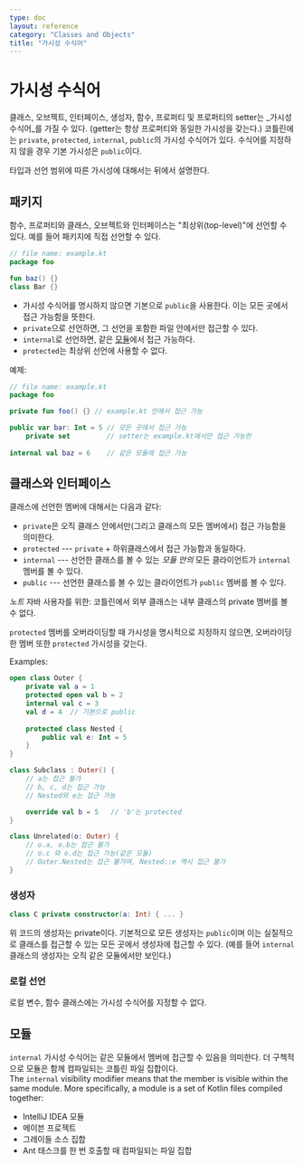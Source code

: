 ```yaml
---
type: doc
layout: reference
category: "Classes and Objects"
title: "가시성 수식어"
---
```


# 가시성 수식어

클래스, 오브젝트, 인터페이스, 생성자, 함수, 프로퍼티 및 프로퍼티의 setter는 _가시성 수식어_를 가질 수 있다.
(getter는 항상 프로퍼티와 동일한 가시성을 갖는다.)
코틀린에는 `private`, `protected`, `internal`, `public`의 가시성 수식어가 있다.
수식어를 지정하지 않을 경우 기본 가시성은 `public`이다.

타입과 선언 범위에 따른 가시성에 대해서는 뒤에서 설명한다.
  
## 패키지

함수, 프로퍼티와 클래스, 오브젝트와 인터페이스는 "최상위(top-level)"에 선언할 수 있다.
예를 들어 패키지에 직접 선언할 수 있다.
  
``` kotlin
// file name: example.kt
package foo

fun baz() {}
class Bar {}
```

* 가시성 수식어를 명시하지 않으면 기본으로 `public`을 사용한다. 이는 모든 곳에서 접근 가능함을 뜻한다. 
* `private`으로 선언하면, 그 선언을 포함한 파일 안에서만 접근할 수 있다.
* `internal`로 선언하면, 같은 [모듈](#modules)에서 접근 가능하다.
* `protected`는 최상위 선언에 사용할 수 없다.

예제:

``` kotlin
// file name: example.kt
package foo

private fun foo() {} // example.kt 안에서 접근 가능

public var bar: Int = 5 // 모든 곳에서 접근 가능
    private set         // setter는 example.kt에서만 접근 가능한
    
internal val baz = 6    // 같은 모듈에 접근 가능
```

## 클래스와 인터페이스

클래스에 선언한 멤버에 대해서는 다음과 같다:

* `private`은 오직 클래스 안에서만(그리고 클래스의 모든 멤버에서) 접근 가능함을 의미한다.
* `protected` --- `private` + 하위클래스에서 접근 가능함과 동일하다.
* `internal` --- 선언한 클래스를 볼 수 있는 *모듈 안의* 모든 클라이언트가 `internal` 멤버를 볼 수 있다.
* `public` --- 선언한 클래스를 볼 수 있는 클라이언트가 `public` 멤버를 볼 수 있다.

*노트* 자바 사용자를 위한: 코틀린에서 외부 클래스는 내부 클래스의 private 멤버를 볼 수 없다.

`protected` 멤버를 오버라이딩할 때 가시성을 명시적으로 지정하지 않으면,
오버라이딩한 멤버 또한 `protected` 가시성을 갖는다.
 
Examples:

``` kotlin
open class Outer {
    private val a = 1
    protected open val b = 2
    internal val c = 3
    val d = 4  // 기본으로 public
    
    protected class Nested {
        public val e: Int = 5
    }
}

class Subclass : Outer() {
    // a는 접근 불가
    // b, c, d는 접근 가능
    // Nested와 e는 접근 가능

    override val b = 5   // 'b'는 protected
}

class Unrelated(o: Outer) {
    // o.a, o.b는 접근 불가
    // o.c 와 o.d는 접근 가능(같은 모듈)
    // Outer.Nested는 접근 불가며, Nested::e 역시 접근 불가
}
```

### 생성자

``` kotlin
class C private constructor(a: Int) { ... }
```

위 코드의 생성자는 private이다. 기본적으로 모든 생성자는 `public`이며
이는 실질적으로 클래스를 접근할 수 있는 모든 곳에서 생성자에 접근할 수 있다.
(예를 들어 `internal` 클래스의 생성자는 오직 같은 모듈에서만 보인다.)
     
### 로컬 선언

로컬 변수, 함수 클래스에는 가시성 수식어를 지정할 수 없다.


## 모듈

`internal` 가시성 수식어는 같은 모듈에서 멤버에 접근할 수 있음을 의미한다.
더 구첵적으로 모듈은 함께 컴파일되는 코틀린 파일 집합이다.  
The `internal` visibility modifier means 
that the member is visible within the same module. More specifically,
a module is a set of Kotlin files compiled together:

  * IntelliJ IDEA 모듈
  * 메이븐 프로젝트
  * 그레이들 소스 집합
  * <kotlinc> Ant 태스크를 한 번 호출할 때 컴파일되는 파일 집합

